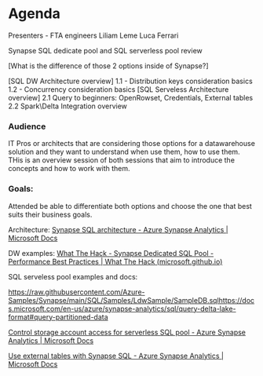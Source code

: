 # Agenda

Presenters - FTA engineers
	Liliam Leme
	Luca Ferrari

Synapse SQL dedicate pool and SQL serverless pool review

[What is the difference of those 2 options inside of Synapse?]

[SQL DW Architecture overview]
	1.1 - Distribution keys consideration basics
	1.2 - Concurrency consideration basics
[SQL Serveless Architecture overview]
	2.1 Query to beginners: OpenRowset, Credentials, External tables
	2.2 Spark\Delta Integration overview

### Audience

IT Pros or architects that are considering those options for a datawarehouse solution and  they want to understand
when use them, how to use them. THis is an overview session of both sessions that aim to introduce the concepts
and how to work with them.

### Goals:

Attended be able to differentiate both options and choose the one that best suits their business goals.

Architecture: [Synapse SQL architecture - Azure Synapse Analytics | Microsoft Docs](https://docs.microsoft.com/en-us/azure/synapse-analytics/sql/overview-architecture)

DW examples: [What The Hack - Synapse Dedicated SQL Pool - Performance Best Practices | What The Hack (microsoft.github.io)](https://microsoft.github.io/WhatTheHack/049-SQLDedicatedPoolPerf/)

SQL serveless pool  examples and docs:

https://raw.githubusercontent.com/Azure-Samples/Synapse/main/SQL/Samples/LdwSample/SampleDB.sqlhttps://docs.microsoft.com/en-us/azure/synapse-analytics/sql/query-delta-lake-format#query-partitioned-data

[Control storage account access for serverless SQL pool - Azure Synapse Analytics | Microsoft Docs](https://docs.microsoft.com/en-us/azure/synapse-analytics/sql/develop-storage-files-storage-access-control?tabs=user-identity)

[Use external tables with Synapse SQL - Azure Synapse Analytics | Microsoft Docs](https://docs.microsoft.com/en-us/azure/synapse-analytics/sql/develop-tables-external-tables?tabs=hadoop)

